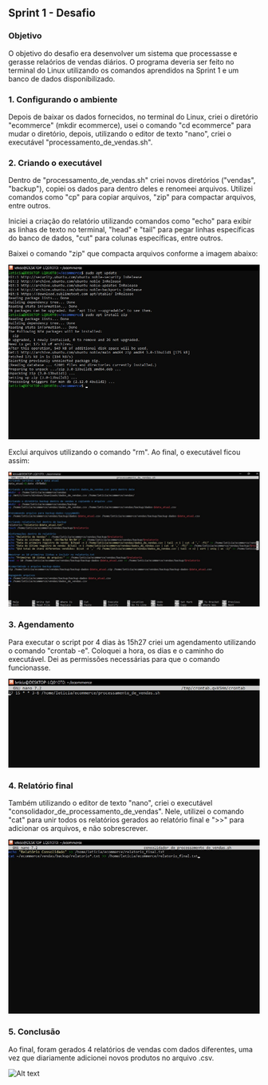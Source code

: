 ##   Sprint 1 - Desafio 

### Objetivo
 O objetivo do desafio era desenvolver um sistema que processasse e gerasse relaórios de vendas diários. O programa deveria ser feito no terminal do Linux utilizando os comandos aprendidos na Sprint 1 e um banco de dados disponibilizado.

### 1. Configurando o ambiente
 <p> Depois de baixar os dados fornecidos, no terminal do Linux, criei o diretório "ecommerce" (mkdir ecommerce), usei o comando "cd ecommerce" para mudar o diretório, depois, utilizando o editor de texto "nano", criei o executável "processamento_de_vendas.sh". </p>

 ### 2. Criando o executável
 
 <p> Dentro de "processamento_de_vendas.sh" criei novos diretórios ("vendas", "backup"), copiei os dados para dentro deles e renomeei arquivos. Utilizei comandos como "cp" para copiar arquivos, "zip" para compactar arquivos,  entre outros.  </p>

 <p> Iniciei a criação do relatório utilizando comandos como "echo" para exibir as linhas de texto no terminal, "head" e "tail" para pegar linhas específicas do banco de dados, "cut" para colunas específicas, entre outros. </p>

 <p>Baixei o comando "zip" que compacta arquivos conforme a imagem abaixo:</p>

 ![Alt text](../evidencias/instalando_zip.jpg)

  <p>Exclui arquivos utilizando o comando "rm". Ao final, o executável ficou assim:</p>

  ![Alt text](../evidencias/processamento.jpg)

  ### 3. Agendamento 
  <p>Para executar o script por 4 dias às 15h27 criei um agendamento utilizando o comando "crontab -e". Coloquei a hora, os dias e o caminho do executável. Dei as permissões necessárias para que o comando funcionasse.</p>

   ![Alt text](../evidencias/agendamento.jpg)


  ### 4. Relatório final
  <p>Também utilizando o editor de texto "nano", criei o executável "consolidador_de_processamento_de_vendas". Nele, utilizei o comando "cat" para unir todos os relatórios gerados ao relatório final e ">>" para adicionar os arquivos, e não sobrescrever.</p>

   ![Alt text](../evidencias/consolidador_cod.jpg)

### 5. Conclusão
<p>Ao final, foram gerados 4 relatórios de vendas com dados diferentes, uma vez que diariamente adicionei novos produtos no arquivo .csv.</p>

 ![Alt text](../evidencias/resultado_desafio.jpg)